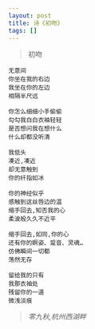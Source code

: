 ```yaml
---
layout: post
title: 诗《初吻》
tags: []
---
```


> 初吻

	无意间
	你坐在我的右边
	我坐在你的左边­
	相隔半尺远

	你怎么细细小手偷偷
	勾勾我白白衣袖轻轻
	是否想问我在想­什么
	什么却都没听清

	我低头
	凑近,凑近
	却无意触到
	你的纤指如冰

	你的神经似乎
	感触到这丝唇边的温
	缩手回去,知否我的心
	柔波般久久不近平

	缩手回去,如同,你的心
	还有­你的婀姿、跫音、灵魂…
	仿佛瞬间一切都
	荡然无存

	留给我的只有
	我那衣袖处
	残留你的一道
	微浅淡痕

> *零九秋,杭州西湖畔*